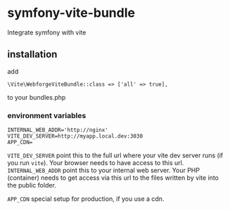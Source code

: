 # symfony-vite-bundle

Integrate symfony with vite

## installation

add
```
\Vite\WebforgeViteBundle::class => ['all' => true],
```
to your bundles.php

### environment variables

```
INTERNAL_WEB_ADDR='http://nginx'
VITE_DEV_SERVER=http://myapp.local.dev:3030
APP_CDN=
```

`VITE_DEV_SERVER` point this to the full url where your vite dev server runs (if you run `vite`). Your browser needs to have access to this url.
`INTERNAL_WEB_ADDR` point this to your internal web server. Your PHP (container) needs to get access via this url to the files written by vite into the public folder.

`APP_CDN` special setup for production, if you use a cdn.

